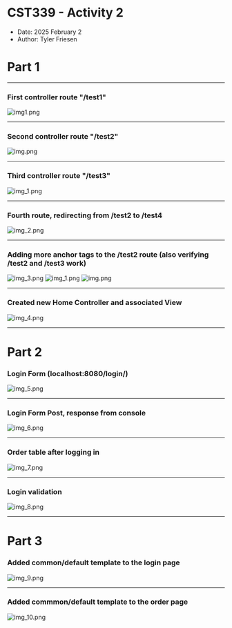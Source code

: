 # CST339 - Activity 2
- Date: 2025 February 2
- Author: Tyler Friesen

# Part 1 

--- 

### First controller route "/test1"
![img1.png](img1.png)

---

### Second controller route "/test2"
![img.png](img.png)

---

### Third controller route "/test3"
![img_1.png](img_1.png)

---

### Fourth route, redirecting from /test2 to /test4
![img_2.png](img_2.png)

---

### Adding more anchor tags to the /test2 route (also verifying /test2 and /test3 work)
![img_3.png](img_3.png)
![img_1.png](img_1.png)
![img.png](img.png)

---

### Created new Home Controller and associated View
![img_4.png](img_4.png)

---

# Part 2

### Login Form (localhost:8080/login/)
![img_5.png](img_5.png)

---

### Login Form Post, response from console
![img_6.png](img_6.png)

---

### Order table after logging in
![img_7.png](img_7.png)

---

### Login validation
![img_8.png](img_8.png)

---

# Part 3

### Added common/default template to the login page
![img_9.png](img_9.png)

---

### Added commmon/default template to the order page
![img_10.png](img_10.png)
